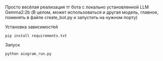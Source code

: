 Просто весёлая реализация тг бота с локально установленной LLM
Gemma2:2b (В целом, может использоваться и другая модель, главное, 
поменять в файле create_bot.py и запустить на нужном порту)


Установка зависимостей
```
pip install requirements.txt
```
Запуск
```
python aiogram_run.py
```